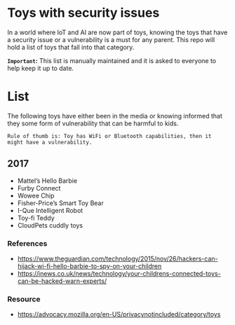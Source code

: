 

# Toys with security issues

In a world where IoT and AI are now part of toys, knowing the toys that have a security issue or a vulnerability is a must for any parent. This repo will hold a list of toys that fall into that category.

**`Important`:** This list is manually maintained and it is asked to everyone to help keep it up to date.

# List

The following toys have either been in the media or knowing informed that they some form of vulnerability that can be harmful to kids.

```
Rule of thumb is: Toy has WiFi or Bluetooth capabilities, then it might have a vulnerability.
```

## 2017

* Mattel’s Hello Barbie
* Furby Connect
* Wowee Chip
* Fisher-Price’s Smart Toy Bear
* I-Que Intelligent Robot
* Toy-fi Teddy
* CloudPets cuddly toys

### References

* https://www.theguardian.com/technology/2015/nov/26/hackers-can-hijack-wi-fi-hello-barbie-to-spy-on-your-children
* https://inews.co.uk/news/technology/your-childrens-connected-toys-can-be-hacked-warn-experts/

### Resource

* https://advocacy.mozilla.org/en-US/privacynotincluded/category/toys


